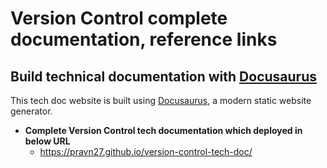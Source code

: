 # Version Control complete documentation, reference links

## Build technical documentation with [Docusaurus](https://docusaurus.io/)

This tech doc website is built using [Docusaurus](https://docusaurus.io/), a modern static website generator.

- **Complete Version Control tech documentation which deployed in below URL**
  - https://pravn27.github.io/version-control-tech-doc/
